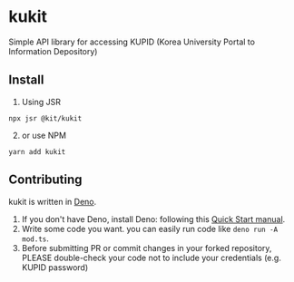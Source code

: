 # kukit

Simple API library for accessing KUPID (Korea University Portal to Information
Depository)

## Install

1. Using JSR

```
npx jsr @kit/kukit
```

2. or use NPM

```
yarn add kukit
```

## Contributing

kukit is written in [Deno](https://deno.com).

1. If you don't have Deno, install Deno: following this
   [Quick Start manual](https://docs.deno.com/runtime/manual).
2. Write some code you want. you can easily run code like `deno run -A mod.ts`.
3. Before submitting PR or commit changes in your forked repository, PLEASE
   double-check your code not to include your credentials (e.g. KUPID password)
